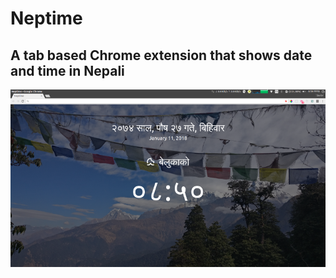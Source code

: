 # Neptime

## A tab based Chrome extension that shows date and time in Nepali

![Wordtab Image](https://raw.githubusercontent.com/drklrd/neptime/master/neptime.png)